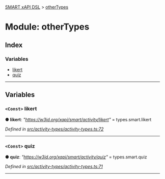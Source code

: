 [SMART xAPI DSL](../README.md) > [otherTypes](../modules/othertypes.md)

# Module: otherTypes

## Index

### Variables

* [likert](othertypes.md#likert)
* [quiz](othertypes.md#quiz)

---

## Variables

<a id="likert"></a>

### `<Const>` likert

**● likert**: *"https://w3id.org/xapi/smart/activity/likert"* =  types.smart.likert

*Defined in [src/activity-types/activity-types.ts:72](https://github.com/Gradiant/smart-xapi-dsl/blob/master/src/activity-types/activity-types.ts#L72)*

___
<a id="quiz"></a>

### `<Const>` quiz

**● quiz**: *"https://w3id.org/xapi/smart/activity/quiz"* =  types.smart.quiz

*Defined in [src/activity-types/activity-types.ts:71](https://github.com/Gradiant/smart-xapi-dsl/blob/master/src/activity-types/activity-types.ts#L71)*

___

